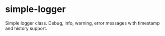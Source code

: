 simple-logger
=============

Simple logger class. Debug, info, warning, error messages with timestamp and history support.
